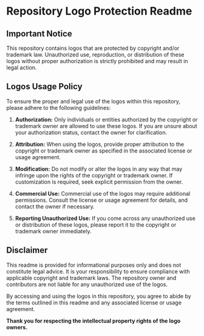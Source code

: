  # Repository Logo Protection Readme

## Important Notice

This repository contains logos that are protected by copyright and/or trademark law. Unauthorized use, reproduction, or distribution of these logos without proper authorization is strictly prohibited and may result in legal action.

## Logos Usage Policy

To ensure the proper and legal use of the logos within this repository, please adhere to the following guidelines:

1. **Authorization:** Only individuals or entities authorized by the copyright or trademark owner are allowed to use these logos. If you are unsure about your authorization status, contact the owner for clarification.

2. **Attribution:** When using the logos, provide proper attribution to the copyright or trademark owner as specified in the associated license or usage agreement.

3. **Modification:** Do not modify or alter the logos in any way that may infringe upon the rights of the copyright or trademark owner. If customization is required, seek explicit permission from the owner.

4. **Commercial Use:** Commercial use of the logos may require additional permissions. Consult the license or usage agreement for details, and contact the owner if necessary.

5. **Reporting Unauthorized Use:** If you come across any unauthorized use or distribution of these logos, please report it to the copyright or trademark owner immediately.

## Disclaimer

This readme is provided for informational purposes only and does not constitute legal advice. It is your responsibility to ensure compliance with applicable copyright and trademark laws. The repository owner and contributors are not liable for any unauthorized use of the logos.

By accessing and using the logos in this repository, you agree to abide by the terms outlined in this readme and any associated license or usage agreement.

**Thank you for respecting the intellectual property rights of the logo owners.**
